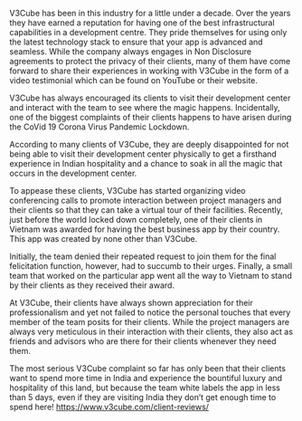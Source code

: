 V3Cube has been in this industry for a little under a decade. Over the years they have earned a reputation for having one of the best infrastructural capabilities in a development centre. They pride themselves for using only the latest technology stack to ensure that your app is advanced and seamless. While the company always engages in Non Disclosure agreements to protect the privacy of their clients, many of them have come forward to share their experiences in working with V3Cube in the form of a video testimonial which can be found on YouTube or their website.

V3Cube has always encouraged its clients to visit their development center and interact with the team to see where the magic happens. Incidentally, one of the biggest complaints of their clients happens to have arisen during the CoVid 19 Corona Virus Pandemic Lockdown. 

According to many clients of V3Cube, they are deeply disappointed for not being able to visit their development center physically to get a firsthand experience in Indian hospitality and a chance to soak in all the magic that occurs in the development center. 

To appease these clients, V3Cube has started organizing video conferencing calls to promote interaction between project managers and their clients so that they can take a virtual tour of their facilities. Recently, just before the world locked down completely, one of their clients in Vietnam was awarded for having the best business app by their country. This app was created by none other than V3Cube. 

Initially, the team denied their repeated request to join them for the final felicitation function, however, had to succumb to their urges. Finally, a small team that worked on the particular app went all the way to Vietnam to stand by their clients as they received their award. 

At V3Cube, their clients have always shown appreciation for their professionalism and yet not failed to notice the personal touches that every member of the team posits for their clients. While the project managers are always very meticulous in their interaction with their clients, they also act as friends and advisors who are there for their clients whenever they need them.

The most serious V3Cube complaint so far has only been that their clients want to spend more time in India and experience the bountiful luxury and hospitality of this land, but because the team white labels the app in less than 5 days, even if they are visiting India they don’t get enough time to spend here! https://www.v3cube.com/client-reviews/
